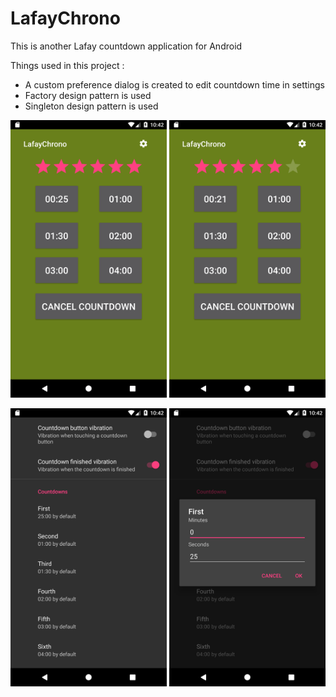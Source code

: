 # LafayChrono

This is another Lafay countdown application for Android

Things used in this project :
- A custom preference dialog is created to edit countdown time in settings
- Factory design pattern is used
- Singleton design pattern is used

<img width="250" alt="home" src="https://github.com/pjacquemin/LafayChrono/blob/master/screenshots/home.png"> <img width="250" alt="home_countdown_started" src="https://github.com/pjacquemin/LafayChrono/blob/master/screenshots/home_start.png">

<img width="250" alt="settings" src="https://github.com/pjacquemin/LafayChrono/blob/master/screenshots/preferences.png"> <img width="250" alt="preferences_time_widget" src="https://github.com/pjacquemin/LafayChrono/blob/master/screenshots/preferences_time.png">